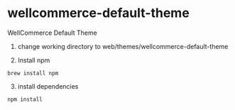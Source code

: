 # wellcommerce-default-theme
WellCommerce Default Theme

1) change working directory to web/themes/wellcommerce-default-theme

2) Install npm

```
brew install npm
```

3) install dependencies

```
npm install
```



